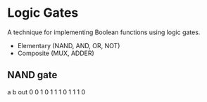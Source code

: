 # Logic Gates

A technique for implementing Boolean functions using logic gates.

- Elementary (NAND, AND, OR, NOT)
- Composite (MUX, ADDER)

## NAND gate

a b out
0 0  1
0 1  1
1 0  1
1 1  0
